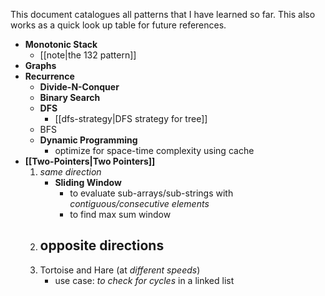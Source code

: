 This document catalogues all patterns that I have learned so far. This also works as a quick look up table for future references.

- **Monotonic Stack**
	- [[note|the 132 pattern]]
- **Graphs**
- **Recurrence**
	- **Divide-N-Conquer**
	- **Binary Search**
	- **DFS**
		- [[dfs-strategy|DFS strategy for tree]]
	- BFS
	- **Dynamic Programming**
		- optimize for space-time complexity using cache
- **[[Two-Pointers|Two Pointers]]**
	1. *same direction*
		- **Sliding Window**
			- to evaluate sub-arrays/sub-strings with *contiguous/consecutive elements*
			- to find max sum window
	1. opposite directions
		- 
	2. Tortoise and Hare (at *different speeds*)
		- use case: *to check for cycles* in a linked list
